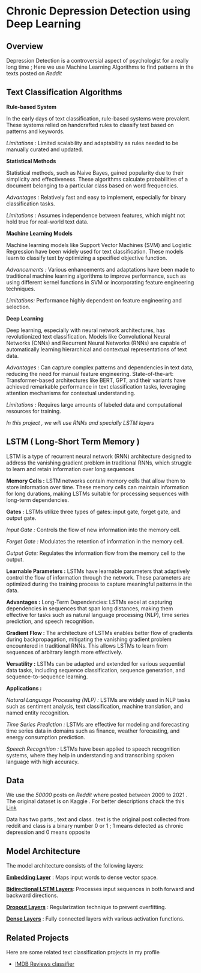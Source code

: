 # Chronic Depression Detection using Deep Learning

## Overview
Depression Detection is a controversial aspect of psychologist for a really long time ; Here we use Machine Learning Algorithms to find patterns in the texts posted on *Reddit*


## Text Classification Algorithms

**Rule-based System**

In the early days of text classification, rule-based systems were prevalent. These systems relied on handcrafted rules to classify text based on patterns and keywords.

*Limitations :* Limited scalability and adaptability as rules needed to be manually curated and updated.

**Statistical Methods**

Statistical methods, such as Naive Bayes, gained popularity due to their simplicity and effectiveness. These algorithms calculate probabilities of a document belonging to a particular class based on word frequencies.

*Advantages :* Relatively fast and easy to implement, especially for binary classification tasks.

*Limitations :* Assumes independence between features, which might not hold true for real-world text data.

**Machine Learning Models**

Machine learning models like Support Vector Machines (SVM) and Logistic Regression have been widely used for text classification. These models learn to classify text by optimizing a specified objective function.

*Advancements :* Various enhancements and adaptations have been made to traditional machine learning algorithms to improve performance, such as using different kernel functions in SVM or incorporating feature engineering techniques.

*Limitations:* Performance highly dependent on feature engineering and selection.

**Deep Learning**

Deep learning, especially with neural network architectures, has revolutionized text classification. Models like Convolutional Neural Networks (CNNs) and Recurrent Neural Networks (RNNs) are capable of automatically learning hierarchical and contextual representations of text data.

*Advantages :* Can capture complex patterns and dependencies in text data, reducing the need for manual feature engineering.
State-of-the-art: Transformer-based architectures like BERT, GPT, and their variants have achieved remarkable performance in text classification tasks, leveraging attention mechanisms for contextual understanding.

*Limitations :* Requires large amounts of labeled data and computational resources for training.

*In this project , we will use RNNs and specially LSTM layers*
## LSTM ( Long-Short Term Memory )

LSTM is a type of recurrent neural network (RNN) architecture designed to address the vanishing gradient problem in traditional RNNs, which struggle to learn and retain information over long sequences

**Memory Cells :** 
LSTM networks contain memory cells that allow them to store information over time. These memory cells can maintain information for long durations, making LSTMs suitable for processing sequences with long-term dependencies.

**Gates :**
LSTMs utilize three types of gates: input gate, forget gate, and output gate.

*Input Gate :* Controls the flow of new information into the memory cell.

*Forget Gate :* Modulates the retention of information in the memory cell.

*Output Gate:* Regulates the information flow from the memory cell to the output.

**Learnable Parameters :**
LSTMs have learnable parameters that adaptively control the flow of information through the network. These parameters are optimized during the training process to capture meaningful patterns in the data.

**Advantages :**
Long-Term Dependencies: LSTMs excel at capturing dependencies in sequences that span long distances, making them effective for tasks such as natural language processing (NLP), time series prediction, and speech recognition.

**Gradient Flow :** The architecture of LSTMs enables better flow of gradients during backpropagation, mitigating the vanishing gradient problem encountered in traditional RNNs. This allows LSTMs to learn from sequences of arbitrary length more effectively.

**Versatility :** LSTMs can be adapted and extended for various sequential data tasks, including sequence classification, sequence generation, and sequence-to-sequence learning.

**Applications :**

*Natural Language Processing (NLP) :* LSTMs are widely used in NLP tasks such as sentiment analysis, text classification, machine translation, and named entity recognition.

*Time Series Prediction :* LSTMs are effective for modeling and forecasting time series data in domains such as finance, weather forecasting, and energy consumption prediction.

*Speech Recognition :* LSTMs have been applied to speech recognition systems, where they help in understanding and transcribing spoken language with high accuracy.
## Data

We use the *50000* posts on *Reddit* where posted between 2009 to 2021 . The original dataset is on Kaggle . For better descriptions chack the this [Link](https://www.kaggle.com/datasets/nikhileswarkomati/suicide-watch)



Data has two parts , text and class . text is the original post collected from reddit and class is a binary number 0 or 1 ; 1 means detected as chronic depression and 0 means opposite 
## Model Architecture

The model architecture consists of the following layers:

[**Embedding Layer**](https://www.dremio.com/wiki/embedding-layer/#:~:text=What%20is%20Embedding%20Layer%3F,between%20different%20categories%20or%20classes.) : Maps input words to dense vector space.

[**Bidirectional LSTM Layers**](https://colah.github.io/posts/2015-08-Understanding-LSTMs/): Processes input sequences in both forward and backward directions.

[**Dropout Layers**](https://keras.io/api/layers/regularization_layers/dropout/#:~:text=The%20Dropout%20layer%20randomly%20sets,over%20all%20inputs%20is%20unchanged.) : Regularization technique to prevent overfitting.

[**Dense Layers**](https://keras.io/api/layers/core_layers/dense/) : Fully connected layers with various activation functions.
## Related Projects

Here are some related text classification projects in my profile 

* [IMDB Reviews classifier](https://github.com/mohammad0081/IMDB_reviews_classifier)

